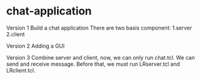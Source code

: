 # chat-application

Version 1
Build a chat application 
There are two basis component:
  1.server
  2.client

Version 2
Adding a GUI

Version 3
Combine server and client, now, we can only run chat.tcl. We can send and receive message. Before that, we must run LRserver.tcl and LRclient.tcl.

